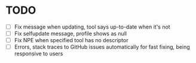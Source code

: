 # TODO

- [ ] Fix message when updating, tool says up-to-date when it's not
- [ ] Fix selfupdate message, profile shows as null
- [ ] Fix NPE when specified tool has no descriptor
- [ ] Errors, stack traces to GitHub issues automatically for fast fixing, being responsive to users